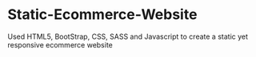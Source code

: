 # Static-Ecommerce-Website
Used HTML5, BootStrap, CSS, SASS and Javascript to create a static yet responsive ecommerce website
